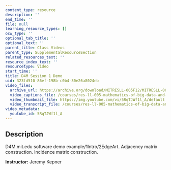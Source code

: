 ```yaml
---
content_type: resource
description: ''
end_time: ''
file: null
learning_resource_types: []
ocw_type: ''
optional_tab_title: ''
optional_text: ''
parent_title: Class Videos
parent_type: SupplementalResourceSection
related_resources_text: ''
resource_index_text: ''
resourcetype: Video
start_time: ''
title: D4M Session 1 Demo
uid: 323fd510-86ef-198b-c0b4-30e26a8024eb
video_files:
  archive_url: https://archive.org/download/MITRESLL-005F12/MITRESLL-005F12_L01_Demo_300k.mp4
  video_captions_file: /courses/res-ll-005-mathematics-of-big-data-and-machine-learning-january-iap-2020/fa478c1f15125006a7993b6377bc0485_5RqTJWf1l_A.vtt
  video_thumbnail_file: https://img.youtube.com/vi/5RqTJWf1l_A/default.jpg
  video_transcript_file: /courses/res-ll-005-mathematics-of-big-data-and-machine-learning-january-iap-2020/96b5fb53e95d7a96cc5fcf4c57fd5ee8_5RqTJWf1l_A.pdf
video_metadata:
  youtube_id: 5RqTJWf1l_A
---
```


Description
-----------

D4M.mit.edu software demo example/1Intro/2EdgeArt. Adjacency matrix construction. Incidence matrix construction.

**Instructor:** Jeremy Kepner